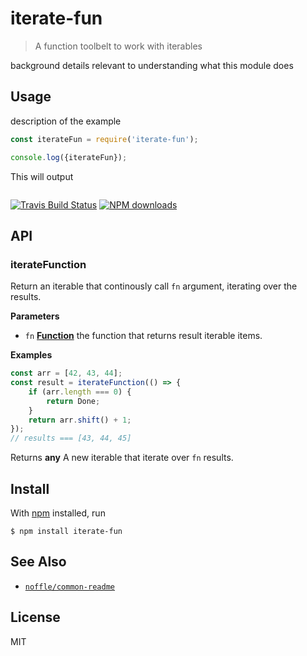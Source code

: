 # iterate-fun

> A function toolbelt to work with iterables

background details relevant to understanding what this module does

## Usage

description of the example

```js
const iterateFun = require('iterate-fun');

console.log({iterateFun});
```

This will output

```

```

[![Travis Build Status](https://img.shields.io/travis/parro-it/iterate-fun/master.svg)](http://travis-ci.org/parro-it/iterate-fun)
[![NPM downloads](https://img.shields.io/npm/dt/iterate-fun.svg)](https://npmjs.org/package/iterate-fun)

## API

<!-- Generated by documentation.js. Update this documentation by updating the source code. -->

### iterateFunction

Return an iterable that continously call `fn` argument,
iterating over the results.

**Parameters**

-   `fn` **[Function](https://developer.mozilla.org/en-US/docs/Web/JavaScript/Reference/Statements/function)** the function that returns result iterable items.

**Examples**

```javascript
const arr = [42, 43, 44];
const result = iterateFunction(() => {
	if (arr.length === 0) {
		return Done;
	}
	return arr.shift() + 1;
});
// results === [43, 44, 45]
```

Returns **any** A new iterable that iterate over `fn` results.

## Install

With [npm](https://npmjs.org/) installed, run

    $ npm install iterate-fun

## See Also

-   [`noffle/common-readme`](https://github.com/noffle/common-readme)

## License

MIT
